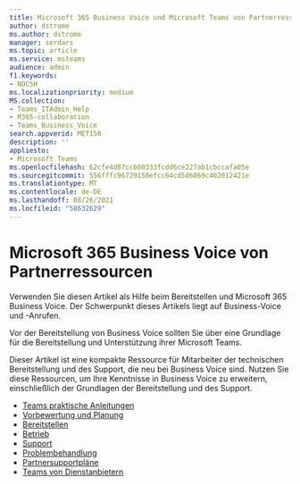 ```yaml
---
title: Microsoft 365 Business Voice und Microsoft Teams von Partnerressourcen
author: dstrome
ms.author: dstrome
manager: serdars
ms.topic: article
ms.service: msteams
audience: admin
f1.keywords:
- NOCSH
ms.localizationpriority: medium
MS.collection:
- Teams_ITAdmin_Help
- M365-collaboration
- Teams_Business_Voice
search.appverid: MET150
description: ''
appliesto:
- Microsoft Teams
ms.openlocfilehash: 62cfe4d87ccb80333fcdd6ce227ab1cbccafa05e
ms.sourcegitcommit: 556fffc96729150efcc04cd5d6069c402012421e
ms.translationtype: MT
ms.contentlocale: de-DE
ms.lasthandoff: 08/26/2021
ms.locfileid: "58632629"
---
```

# <a name="microsoft-365-business-voice-partner-resources"></a>Microsoft 365 Business Voice von Partnerressourcen

Verwenden Sie diesen Artikel als Hilfe beim Bereitstellen und Microsoft 365 Business Voice. Der Schwerpunkt dieses Artikels liegt auf Business-Voice und -Anrufen.

Vor der Bereitstellung von Business Voice sollten Sie über eine Grundlage für die Bereitstellung und Unterstützung ihrer Microsoft Teams.

Dieser Artikel ist eine kompakte Ressource für Mitarbeiter der technischen Bereitstellung und des Support, die neu bei Business Voice sind. Nutzen Sie diese Ressourcen, um Ihre Kenntnisse in Business Voice zu erweitern, einschließlich der Grundlagen der Bereitstellung und des Support.

- [Teams praktische Anleitungen](../cloud-voice-landing-page.md)
- [Vorbewertung und Planung](../3-envision-evaluate-my-environment.md)
- [Bereitstellen](../3-onboard-deploy-my-service.md)
- [Betrieb](../1-drive-value-operate-my-service.md)
- [Support](../prepare-network.md)
- [Problembehandlung](../connectivity-issues.md)
- [Partnersupportpläne](https://partner.microsoft.com/support/partnersupport)
- [Teams von Dienstanbietern](https://aka.ms/teamsserviceproviderguide)

